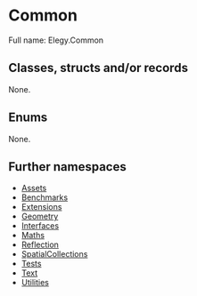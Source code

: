﻿
# Common

Full name: Elegy.Common

## Classes, structs and/or records

None.

## Enums

None.

## Further namespaces

* [Assets](Assets/index.md)
* [Benchmarks](Benchmarks/index.md)
* [Extensions](Extensions/index.md)
* [Geometry](Geometry/index.md)
* [Interfaces](Interfaces/index.md)
* [Maths](Maths/index.md)
* [Reflection](Reflection/index.md)
* [SpatialCollections](SpatialCollections/index.md)
* [Tests](Tests/index.md)
* [Text](Text/index.md)
* [Utilities](Utilities/index.md)


